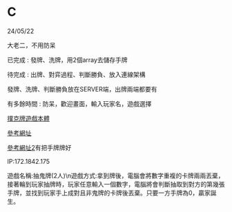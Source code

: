 # C
24/05/22

大老二，不用防呆


已完成 : 發牌、洗牌，用2個array去儲存手牌


待完成 : 出牌、對弈過程、判斷勝負、放入連線架構


發牌、洗牌、判斷勝負放在SERVER端，出牌兩端都要有

有多餘時間 : 防呆，歡迎畫面，輸入玩家名，遊戲選擇

[撲克牌遊戲本體](localtest/Project1/test.cpp)

[參考網址](https://edisonx.pixnet.net/blog/post/54675090)

[參考網址2](https://edu.hhb01.com/2020/10/c-4.html)有把手牌牌好


IP:172.1842.175

遊戲名稱:抽鬼牌(2人)\n遊戲方式:拿到牌後，電腦會將數字重複的卡牌兩兩丟棄，接著輪到玩家抽牌時，玩家任意輸入一個數字，電腦將會判斷抽取到對方的第幾張手牌，並找到玩家手上成對且非鬼牌的卡牌後丟棄。只要一方手牌為0，贏家誕生。
